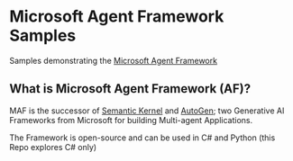 # Microsoft Agent Framework Samples

Samples demonstrating the [Microsoft Agent Framework](https://github.com/microsoft/agent-framework)

## What is Microsoft Agent Framework (AF)?

MAF is the successor of [Semantic Kernel]() and [AutoGen](); two Generative AI Frameworks from Microsoft for building Multi-agent Applications.

The Framework is open-source and can be used in C# and Python (this Repo explores C# only)